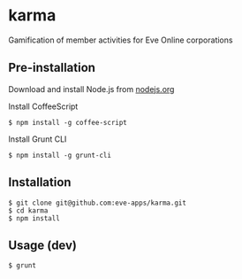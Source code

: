 # karma

Gamification of member activities for Eve Online corporations

## Pre-installation

Download and install Node.js from [nodejs.org][1]

Install CoffeeScript
```
$ npm install -g coffee-script
```

Install Grunt CLI
```
$ npm install -g grunt-cli
```

## Installation

```
$ git clone git@github.com:eve-apps/karma.git
$ cd karma
$ npm install
```

## Usage (dev)

```
$ grunt
```

[1]: https://nodejs.org/

